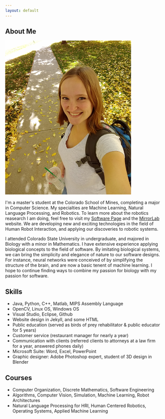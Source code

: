 ```yaml
---
layout: default
---
```


## [](#header-2)About Me

![](assets/profilepicsmall.png)

I'm a master's student at the Colorado School of Mines, completing a major in Computer Science. My specialties are Machine Learning, Natural Language Processing, and Robotics. To learn more about the robotics reasearch I am doing, feel free to visit my [Software Page](/software) and the [MirrorLab](http://mirrorlab.mines.edu/people.html) website. We are developing new and exciting technologies in the field of Human Robot Interaction, and applying our discoveries to robotic systems.

I attended Colorado State University in undergraduate, and majored in Biology with a minor in Mathematics. I have extensive experience applying biological concepts to the field of software. By imitating biological systems, we can bring the simplicity and elegance of nature to our software designs. For instance, neural networks were conceived of by simplifying the structure of the brain, and are now a basic tenent of machine learning. I hope to continue finding ways to combine my passion for biology with my passion for software.

## Skills

*   Java, Python, C++, Matlab, MIPS Assembly Language
*   OpenCV, Linux OS, Windows OS
*   Visual Studio, Eclipse, Github
*   Website design in Jekyll, and some HTML
*   Public education (served as birds of prey rehabilitator & public educator for 5 years)
*   Customer service (restaurant manager for nearly a year)
*   Communication with clients (referred clients to attorneys at a law firm for a year, answered phones daily)
*   Microsoft Suite: Word, Excel, PowerPoint
*   Graphic designer: Adobe Photoshop expert, student of 3D design in Blender

## Courses

*   Computer Organization, Discrete Mathematics, Software Engineering
*   Algorithms, Computer Vision, Simulation, Machine Learning, Robot Architectures
*   Natural Language Processing for HRI, Human Centered Robotics, Operating Systems, Applied Machine Learning


